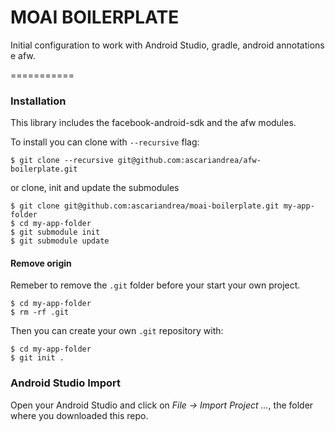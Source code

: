 # MOAI BOILERPLATE
Initial configuration to work with Android Studio, gradle, android annotations e afw.

===========

### Installation
This library includes the facebook-android-sdk and the afw modules.

To install you can clone with `--recursive` flag:
```
$ git clone --recursive git@github.com:ascariandrea/afw-boilerplate.git 
```

or clone, init and update the submodules
```
$ git clone git@github.com:ascariandrea/moai-boilerplate.git my-app-folder
$ cd my-app-folder
$ git submodule init
$ git submodule update
```

#### Remove origin
Remeber to remove the `.git` folder before your start your own project.

```
$ cd my-app-folder
$ rm -rf .git
```

Then you can create your own `.git` repository with:
```
$ cd my-app-folder
$ git init .
```

### Android Studio Import

Open your Android Studio and click on *File -> Import Project ...*, the folder where you downloaded this repo.